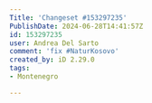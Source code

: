 ```yaml
---
Title: 'Changeset #153297235'
PublishDate: 2024-06-28T14:41:57Z
id: 153297235
user: Andrea Del Sarto
comment: 'fix #NaturKosovo'
created_by: iD 2.29.0
tags:
- Montenegro

---
```

